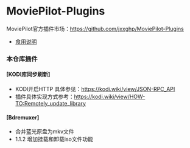 # MoviePilot-Plugins
MoviePilot官方插件市场：https://github.com/jxxghp/MoviePilot-Plugins
- [食用说明](MP-readme.md)

### 本仓库插件

#### [KODI库同步刷新]
- KODI开启HTTP 具体参见：https://kodi.wiki/view/JSON-RPC_API
- 插件具体实现方式参考：https://kodi.wiki/view/HOW-TO:Remotely_update_library
#### [Bdremuxer]
- 合并蓝光原盘为mkv文件
- 1.1.2 增加挂载和卸载iso文件功能
####  
